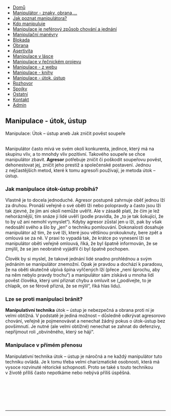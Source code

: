 
<ul id="nav">
<li class="nav_element" id="nav_Dom">
<a href="/Dom%26%23367%3B.htm" class="menu">Dom&#367;</a></li>
<li class="nav_element" id="nav_Manipultorznakyobrana">
<a href="/Manipul%E1tor-_-znaky%2C-obrana%2C-.--.--.-.htm" class="menu">Manipul&#225;tor - znaky, obrana,...</a></li>
<li class="nav_element" id="nav_Jakpoznatmanipultora">
<a href="/Jak-poznat-manipul%E1tora-f-.htm" class="menu">Jak poznat manipul&#225;tora?</a></li>
<li class="nav_element" id="nav_Kdomanipuluje">
<a href="/Kdo-manipuluje.htm" class="menu">Kdo manipuluje</a></li>
<li class="nav_element" id="nav_Manipulacejenefrovzpsobchovnajednn">
<a href="/Manipulace-je-nef-e2-rov%FD-zp%26%23367%3Bsob-chov%E1n%ED-a-jedn%E1n%ED.htm" class="menu">Manipulace je nef&#233;rov&#253; zp&#367;sob chov&#225;n&#237; a jedn&#225;n&#237;</a></li>
<li class="nav_element" id="nav_Manipulanmanvry">
<a href="/Manipula%26%23269%3Bn%ED-man-e2-vry.htm" class="menu">Manipula&#269;n&#237; man&#233;vry</a></li>
<li class="nav_element" id="nav_Blokada">
<a href="/Blokada.htm" class="menu">Blokada</a></li>
<li class="nav_element" id="nav_Obrana">
<a href="/Obrana.htm" class="menu">Obrana</a></li>
<li class="nav_element" id="nav_Asertivita">
<a href="/Asertivita.htm" class="menu">Asertivita</a></li>
<li class="nav_element" id="nav_Manipulacevlsce">
<a href="/Manipulace-v-l%E1sce.htm" class="menu">Manipulace v l&#225;sce</a></li>
<li class="nav_element" id="nav_Manipulacevenickmprojevu">
<a href="/Manipulace-v-%26%23345%3Be%26%23269%3Bnick-e2-m-projevu.htm" class="menu">Manipulace v &#345;e&#269;nick&#233;m projevu</a></li>
<li class="nav_element" id="nav_Manipulacezwebu">
<a href="/Manipulace-_-z-webu.htm" class="menu">Manipulace - z webu</a></li>
<li class="nav_element" id="nav_Manipulaceknihy">
<a href="/Manipulace-_-knihy.htm" class="menu">Manipulace - knihy</a></li>
<li class="nav_element checked_menu" id="nav_Manipulacetokstup">
<a href="/Manipulace-_-%FAtok%2C-%FAstup.htm" class="menu">Manipulace - &#250;tok, &#250;stup</a></li>
<li class="nav_element" id="nav_Rozhovor">
<a href="/Rozhovor.htm" class="menu">Rozhovor</a></li>
<li class="nav_element" id="nav_Spojky">
<a href="/Spojky.htm" class="menu">Spojky</a></li>
<li class="nav_element" id="nav_Ostatn">
<a href="/Ostatn%ED.htm" class="menu">Ostatn&#237;</a></li>
<li class="nav_element" id="nav_Kontakt">
<a href="/Kontakt.htm" class="menu">Kontakt</a></li>
<li class="nav_element" id="nav_Admin">
<a href="/Admin.htm" class="menu">Admin</a></li>
				</ul>
			</div>
			<div id="content_container">
				<div id="pre_content"></div>
				<div id="content">
					<h2 id="title"><span>Manipulace - &#250;tok, &#250;stup</span></h2>
					<p>Manipulace: &Uacute;tok &ndash; &uacute;stup aneb Jak zni&#269;it pov&#283;st soupe&#345;e<br />
&nbsp;</p>
<p>Manipul&aacute;tor &#269;asto m&iacute;v&aacute; ve sv&eacute;m okol&iacute; konkurenta, jedince, kter&yacute; m&aacute; na  skupinu vliv, a to mnohdy vliv pozitivn&iacute;. Takov&eacute;ho soupe&#345;e se chce  manipul&aacute;tor zbavit. <strong>Agresor</strong> pot&#345;ebuje zni&#269;it &#269;i  po&scaron;kodit soupe&#345;ovu pov&#283;st, dehonestovat jej, zni&#269;it jeho presti&#382; a  spole&#269;ensk&eacute; postaven&iacute;. Jednou z&nbsp;nej&#269;ast&#283;j&scaron;&iacute;ch metod, kter&eacute; k&nbsp;tomu  agreso&#345;i pou&#382;&iacute;vaj&iacute;, je metoda &uacute;tok &ndash; &uacute;stup.</p>
<h3><strong>Jak manipulace &uacute;tok-&uacute;stup prob&iacute;h&aacute;?</strong></h3>
<p>Vlastn&#283; je to docela jednoduch&eacute;. Agresor postupn&#283; zahrnuje ob&#283;&#357;  jednou l&#382;&iacute; za druhou. Pron&aacute;&scaron;&iacute; ve&#345;ejn&#283; o sv&eacute; ob&#283;ti l&#382;i nebo polopravdy a  &#269;asto jsou l&#382;i tak zjevn&eacute;, &#382;e jim ani okol&iacute; nem&#367;&#382;e uv&#283;&#345;it. Ale v&nbsp;z&aacute;sad&#283;  plat&iacute;, &#382;e &#269;&iacute;m je le&#382; nehor&aacute;zn&#283;j&scaron;&iacute;, t&iacute;m sn&aacute;ze ji lid&eacute; uv&#283;&#345;&iacute; (podle  pravidla, &#382;e &bdquo;to je tak &scaron;okuj&iacute;c&iacute;, &#382;e to by u&#382; ani nemohl vymyslet&ldquo;).  Kdyby agresor z&#367;stal jen u l&#382;&iacute;, pak by v&scaron;ak nedos&aacute;hl sv&eacute;ho a &scaron;lo by  &bdquo;jen&ldquo; o techniku pomlouv&aacute;n&iacute;. Dokonalosti dosahuje manipul&aacute;tor a&#382; t&iacute;m, &#382;e  sv&eacute; l&#382;i, kter&eacute; jsou v&#283;t&scaron;inou prokouknuty, bere zp&#283;t a omlouv&aacute; se za n&#283;.  V&nbsp;praxi to vypad&aacute; tak, &#382;e kr&aacute;tce po vynesen&iacute; l&#382;i se manipul&aacute;tor ob&#283;ti  ve&#345;ejn&#283; omlouv&aacute;, &#345;&iacute;k&aacute;, &#382;e byl &scaron;patn&#283; informov&aacute;n, &#382;e se zm&yacute;lil, &#382;e se jen  neobratn&#283; vyj&aacute;d&#345;il &#269;i byl &scaron;patn&#283; pochopen.</p>
<p>&#268;lov&#283;k by si myslel, &#382;e takov&eacute; jedn&aacute;n&iacute; lid&eacute; snadno prohl&eacute;dnou a sv&yacute;m  jedn&aacute;n&iacute;m se manipul&aacute;tor znemo&#382;n&iacute;. Opak je pravdou a doch&aacute;z&iacute; k&nbsp;paradoxu,  &#382;e na ob&#283;ti skute&#269;n&#283; ulp&iacute;v&aacute; &scaron;p&iacute;na vy&#345;&#269;en&yacute;ch l&#382;&iacute; (p&#345;ece &bdquo;nen&iacute; &scaron;prochu,  aby na n&#283;m nebylo pravdy trochu&ldquo;) a manipul&aacute;tor s&aacute;m z&iacute;sk&aacute;v&aacute; u mnoha lid&iacute;  pov&#283;st &#269;lov&#283;ka, kter&yacute; um&iacute; p&#345;iznat chybu a omluvit se (&bdquo;pod&iacute;vejte, to je  chlap&iacute;k, on se f&eacute;rov&#283; p&#345;izn&aacute;, &#382;e se m&yacute;lil&ldquo;, &#345;&iacute;k&aacute; hlas lidu).</p>
<h3><strong>Lze se proti manipulaci br&aacute;nit?</strong></h3>
<p><strong>Manipulativn&iacute; technika</strong> &uacute;tok &ndash; &uacute;stup je nebezpe&#269;n&aacute; a  obrana proti n&iacute; je velmi obt&iacute;&#382;n&aacute;. V&nbsp;podstat&#283; je jedin&aacute; mo&#382;nost &ndash;  d&#367;sledn&#283; odkr&yacute;vat agresorovo chov&aacute;n&iacute;, ve&#345;ejn&#283; je pojmenov&aacute;vat a nenechat  &#382;&aacute;dn&yacute; pokus o &uacute;tok-&uacute;stup bez pov&scaron;imnut&iacute;. Je nutn&eacute; (ale velmi obt&iacute;&#382;n&eacute;)  nenechat se zahnat do defenzivy, nep&#345;ijmout roli &bdquo;obvin&#283;n&eacute;ho, kter&yacute; se  h&aacute;j&iacute;&ldquo;.</p>
<h3><strong>Manipulace v&nbsp;p&#345;&iacute;m&eacute;m p&#345;enosu</strong></h3>
Manipulativn&iacute; technika &uacute;tok &ndash; &uacute;stup je n&aacute;ro&#269;n&aacute; a ne ka&#382;d&yacute; manipul&aacute;tor  tuto techniku ovl&aacute;d&aacute;. Je k&nbsp;tomu t&#345;eba velmi charizmatick&eacute; osobnosti,  kter&aacute; m&aacute; vysoce rozvinut&eacute; r&eacute;torick&eacute; schopnosti. Proto se tak&eacute; s&nbsp;touto  technikou v&nbsp;&#382;ivot&#283; p&#345;&iacute;li&scaron; &#269;asto nepotk&aacute;me nebo neb&yacute;v&aacute; p&#345;&iacute;li&scaron; &uacute;sp&#283;&scaron;n&aacute;. <br />
<p>&nbsp;</p><br /><br /><br /><hr>			
